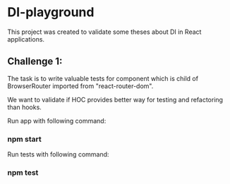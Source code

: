 # DI-playground
This project was created to validate some theses about DI in React applications.

## Challenge 1:

The task is to write valuable tests for component which is child of BrowserRouter imported from "react-router-dom".

We want to validate if HOC provides better way for testing and refactoring than hooks.

Run app with following command:
### npm start

Run tests with following command:
### npm test